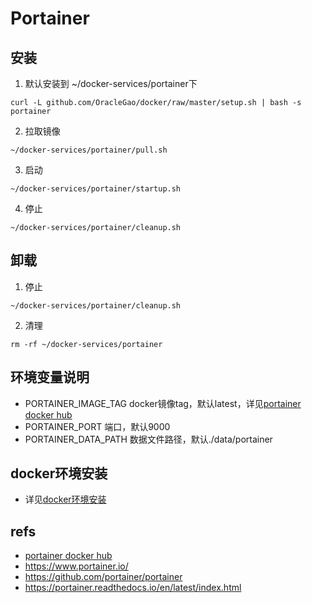# Portainer

## 安装
1. 默认安装到 ~/docker-services/portainer下
``` shell
curl -L github.com/OracleGao/docker/raw/master/setup.sh | bash -s portainer
```
2. 拉取镜像
``` shell
~/docker-services/portainer/pull.sh
```
3. 启动
``` shell
~/docker-services/portainer/startup.sh
```
4. 停止
``` shell
~/docker-services/portainer/cleanup.sh
```

## 卸载
1. 停止
``` shell
~/docker-services/portainer/cleanup.sh
```
2. 清理
``` shell
rm -rf ~/docker-services/portainer
```

## 环境变量说明
- PORTAINER_IMAGE_TAG docker镜像tag，默认latest，详见[portainer docker hub](https://hub.docker.com/r/portainer/portainer)
- PORTAINER_PORT 端口，默认9000
- PORTAINER_DATA_PATH 数据文件路径，默认./data/portainer

## docker环境安装
- 详见[docker环境安装](https://github.com/OracleGao/docker/blob/master/README.md)

## refs
- [portainer docker hub](https://hub.docker.com/r/portainer/portainer)
- https://www.portainer.io/
- https://github.com/portainer/portainer
- https://portainer.readthedocs.io/en/latest/index.html
